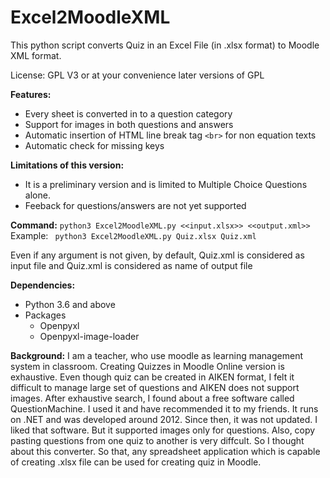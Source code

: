 # Excel2MoodleXML

This python script converts Quiz in an Excel File (in .xlsx format) to Moodle XML format. 

License: GPL V3 or at your convenience later versions of GPL

**Features:**
- Every sheet is converted in to a question category
- Support for images in both questions and answers
- Automatic insertion of HTML line break tag `<br>` for non equation texts
- Automatic check for missing keys

**Limitations of this version:**
- It is a preliminary version and is limited to Multiple Choice Questions alone. 
- Feeback for questions/answers are not yet supported

**Command:**
` python3 Excel2MoodleXML.py <<input.xlsx>> <<output.xml>> `
Example:
` python3 Excel2MoodleXML.py Quiz.xlsx Quiz.xml`

Even if any argument is not given, by default, Quiz.xml is considered as input file and Quiz.xml is considered as name of output file

**Dependencies:**
- Python 3.6 and above
- Packages
  - Openpyxl
  - Openpyxl-image-loader

**Background:**
I am a teacher, who use moodle as learning management system in classroom. Creating Quizzes in Moodle Online version is exhaustive. Even though quiz can be created in AIKEN format, I felt it difficult to manage large set of questions and AIKEN does not support images. After exhaustive search, I found about a free software called QuestionMachine. I used it and have recommended it to my friends. It runs on .NET and was developed around 2012. Since then, it was not updated. I liked that software. But it supported images only for questions. Also, copy pasting questions from one quiz to another is very diffcult. So I thought about this converter. So that, any spreadsheet application which is capable of creating .xlsx file can be used for creating quiz in Moodle.
